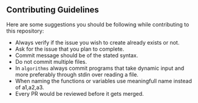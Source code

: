 ## Contributing Guidelines

Here are some suggestions you should be following while contributing to this repository:

* Always verify if the issue you wish to create already exists or not.
* Ask for the issue that you plan to complete.
* Commit message should be of the stated syntax.
* Do not commit multiple files.
* In ``algorithms`` always commit programs that take dynamic input and more preferably through stdin over reading a file.
* When naming the functions or variables use meaningfull name instead of a1,a2,a3.
* Every PR would be reviewed before it gets merged.
